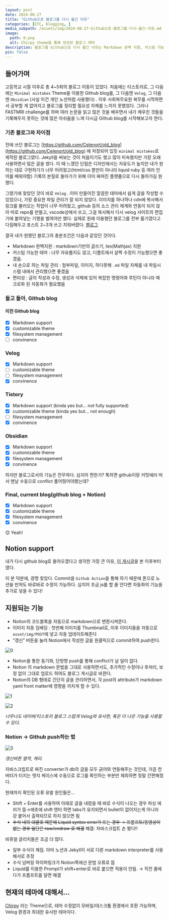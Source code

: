 ```yaml
---
layout: post
date: 2024-08-27
title: "Github으로 블로그를 다시 옮긴 이유"
categories: [ETC, blogging, ]
media_subpath: /assets/img/2024-08-27-Github으로-블로그를-다시-옮긴-이유.md
image:
  path: 0.png
  alt: Chirpy theme을 통해 완성된 블로그 테마
description: 블로그를 Github으로 다시 옮긴 이유는 Markdown 완벽 지원, 커스텀 가능한 테마, 파일 시스템 관리, 그리고 편리성을 충족하기 위해서이다. Velog와 Tistory의 단점을 경험한 후, Notion과의 연동을 통해 Github 블로그의 편리함을 극대화할 수 있게 되었다.
pin: false
---
```



## 들어가며


고등학교 시절 이후로 총 4~5회의 블로그 이동이 있었다. 처음에는 티스토리로, 그 다음에는 `Minimal mistakes` Theme을 이용한 Github blog를, 그 다음엔 `Velog`, 그 다음엔 `Obsidian` (사실 이건 개인 노션처럼 사용했다) . 이후 사회복무요원 복무를 시작하면서 공부할 게 없어지고 블로그를 정리할 필요성 자체를 느끼지 못했었다. 그러나 FASTMRI challenge를 하며 여러 논문을 읽고 많은 것을 배우면서 내가 깨우친 것들을 기록해두지 못하는 것에 많은 아쉬움을 느껴 다시금 Github blog를 시작해보고자 한다.


### 기존 블로그와 차이점


전에 쓰던 블로그는 [https://github.com/Celenort/old_blog](https://github.com/Celenort/old_blog) 에 저장되어 있듯 `minimal mistakes`로 제작된 블로그였다. Jekyll을 써보는 것이 처음이기도 했고 많이 미숙했지만 가장 오래 사용하면서 많은 글을 썼다. 이 때 느꼈던 단점은 디자인에서는 자유도가 높지만 내가 원하는 대로 구현하기가 너무 어려웠고(html/css 뿐만이 아니라 liquid ruby 등 여러 언어를 배워야함) 기록의 본질로 돌아가기 위해 이미 짜여진 플랫폼으로 다시 돌아가길 원했다.


그랬기에 찾았던 것이 바로 `Velog` . 이미 만들어진 깔끔한 테마에서 쉽게 글을 작성할 수 있었으나, 가장 중요한 파일 관리가 잘 되지 않았다. 이미지를 하나하나 cdn에 복사해서 링크를 불러오는 작업이 너무 어려웠고, github 등의 소스 관리 체계와 연동이 되지 않아 따로 repo를 만들고, vscode상에서 쓰고, 그걸 복사해서 다시 velog 사이트의 편집기에 붙여넣는 기행을 벌여야만 했다. 실제로 원래 이용했던 블로그를 전부 옮기겠다고 다짐해두고 포스트 2~3개 쓰고 치워버렸다. [벨로그](https://velog.io/celenort)


결국 내가 원했던 블로그의 충분조건은 다음과 같았던 것이다.

- Markdown 완벽지원 : markdown기반의 글쓰기, tex(Mathjax) 지원
- 커스텀 가능한 테마 : 너무 자유롭지도 않고, 디폴트에서 살짝 수정이 가능했으면 좋겠음.
- 내 손으로 하는 파일 관리 : 첨부파일, 이미지, 하다못해 `.md` 파일 자체를 내 파일시스템 내에서 관리했으면 좋겠음
- 편리성 : 글의 작성과 수정, 생성과 삭제에 있어 복잡한 명령어와 루틴이 아니라 매크로화 된 자동화가 필요했음

### 돌고 돌아, Github blog


#### 이전 Github blog

- [x] Markdown support
- [x] customizable theme
- [x] filesystem management
- [ ] convinence

###  Velog

- [x] Markdown support
- [ ] customizable theme
- [ ] filesystem management
- [x] convinence

###  Tistory

- [x] Markdown support (kinda yes but… not fully supported)
- [x] customizable theme (kinda yes but… not enough)
- [ ] filesystem management
- [x] convinence

###  Obsidian

- [x] Markdown support
- [x] customizable theme
- [x] filesystem management
- [x] convinence

하지만 블로그로서의 기능은 전무하다. 심지어 편한가? 툭하면 github이랑 커밋에러 떠서 맨날 수동으로 conflict 풀어줬어야했는데?


###  Final, current blog(github blog + Notion)

- [x] Markdown support
- [x] customizable theme
- [x] filesystem management
- [x] convinence

😊 Yeah!


## Notion support


내가 다시 github blog로 돌아오겠다고 생각한 가장 큰 이유, [이 게시글](https://lourcode.kr/posts/Jekyll-%EA%B8%B0%EB%B0%98-Github-Pages%EC%99%80-Notion-Page-%EC%97%B0%EB%8F%99/)을 본 이후부터였다.


이 분 덕분에, 광명 찾았다. Commit을 `Github Action`을 통해 하기 때문에 폰으로 노션을 만져도 바로바로 수정이 가능하다. 심지어 조금 js를 할 줄 안다면 자동화의 기능을 추가로 넣을 수 있다!


## 지원되는 기능

- Notion의 코드블록을 자동으로 markdown으로 변환시켜준다.
- 이미지 자동 임베딩 : 첫번째 이미지를 Thumbnail로, 이후 이미지들을 자동으로 `asset/img/POST`에 넣고 자동 업데이트해준다
- “갱신” 버튼을 눌러 Notion에서 작성한 글을 원클릭으로 commit하여 push한다.

![0](/0.png)

- Notion을 통한 동기화, 단방향 push를 통해 conflict가 날 일이 없다.
- Notion 의 markdown 문법을 그대로 사용하면서도, 추가적인 수정이나 후처리, 보정 없이 그대로 업로드 하여도 블로그 게시글로 바뀐다.
- Notion의 DB 형태로 간단히 글을 관리하면서, 각 post의 attribute가 markdown yaml front matter에 영향을 끼치게 할 수 있다.

![1](/1.png)






![2](/2.png)


_너무나도 네이버/티스토리 블로그 스럽게 Velog와 유사한, 혹은 더 나은 기능을 사용할 수 있다._


### Notion → Github push하는 법


![3](/3.png)


_갱신버튼 딸깍, 캐리._


자바스크립트로 짜진 converter가 db의 글을 모두 긁어와 연동해주는 것인데, 가끔 컨버터가 터지는 엣지 케이스에 수동으로 로그를 확인하는 부분만 제외하면 정말 간편해졌다.


현재까지 확인된 오류 유발 원인들은…

- Shift + Enter를 사용하여 아래로 글을 내렸을 때 바로 수식이 나오는 경우 파싱 에러가 뜸→애초에 shift 엔터 하면 tabs가 유지되면서 bullet이 없어지는게 아니라 걍 붙어서 출력되므로 하지 않으면 됨
- ~~수식 내의 대괄호 때문에 Liquid syntex error가 뜨는 경우 → 프롬프트/동영상이 없는 경우 일단은 raw/endraw 로 해결~~ 해결: 자바스크립트 손 봤다!!

비쥬얼 글리치들은 조금 더 많다.

- 일부 수식이 깨짐. 아마 노션과 Jekyll이 서로 다른 markdown interpreter를 사용해서로 추정
- 수식 넘버링 하이퍼링크가 Notion쪽에선 문법 오류로 뜸
- Liquid를 이용한 Prompt가 shift+enter로 바로 붙으면 적용이 안됨. → 직전 줄에다가 프롬프트를 달면 해결

## 현재의 테마에 대해서…


[Chirpy](https://chirpy.cotes.page/) 라는 Theme으로, 테마 수정없이 모바일/데스크톱 환경에서 호환 가능하며, Velog 환경과 최대한 유사한 테마이다. 



<script>
  window.MathJax = {
    tex: {
      macros: {
        R: "\\mathbb{R}",
        N: "\\mathbb{N}",
        Z: "\\mathbb{Z}",
        Q: "\\mathbb{Q}",
        C: "\\mathbb{C}",
        proj: "\\operatorname{proj}",
        rank: "\\operatorname{rank}",
        im: "\\operatorname{im}",
        dom: "\\operatorname{dom}",
        codom: "\\operatorname{codom}",
        argmax: "\\operatorname*{arg\,max}",
        argmin: "\\operatorname*{arg\,min}",
        "\{": "\\lbrace",
        "\}": "\\rbrace",
        sub: "\\subset",
        sup: "\\supset",
        sube: "\\subseteq",
        supe: "\\supseteq"
      },
      tags: "ams",
      strict: false, 
      inlineMath: [["$", "$"], ["\\(", "\\)"]],
      displayMath: [["$$", "$$"], ["\\[", "\\]"]]
    },
    options: {
      skipHtmlTags: ["script", "noscript", "style", "textarea", "pre"]
    }
  };
</script>
<script async src="https://cdn.jsdelivr.net/npm/mathjax@3/es5/tex-mml-chtml.js"></script>
